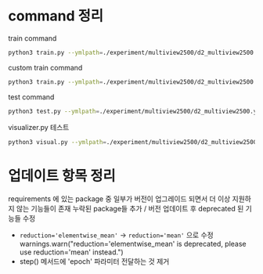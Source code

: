 # command 정리

train command
```sh
python3 train.py --ymlpath=./experiment/multiview2500/d2_multiview2500.yml --gpu=0 --dataroot=./data/LIDC-HDF5-256 --dataset=train --tag=d2_multiview2500 --data=LIDC256 --dataset_class=align_ct_xray_views_std --model_class=MultiViewCTGAN --datasetfile=./data/train.txt --valid_datasetfile=./data/test.txt --valid_dataset=test
```

custom train command
```sh
python3 train.py --ymlpath=./experiment/multiview2500/d2_multiview2500.yml --gpu=0 --dataroot=./data/dataset --dataset=train --tag=d2_multiview2500 --data=LIDC256 --dataset_class=align_ct_xray_views_std --model_class=MultiViewCTGAN --datasetfile=./data/train.txt --valid_datasetfile=./data/test.txt --valid_dataset=test
```

test command
```sh
python3 test.py --ymlpath=./experiment/multiview2500/d2_multiview2500.yml --gpu=0 --dataroot=./data/LIDC-HDF5-256 --dataset=test --tag=d2_multiview2500 --data=LIDC256 --dataset_class=align_ct_xray_views_std --model_class=MultiViewCTGAN --datasetfile=./data/test.txt --resultdir=./multiview --check_point=90 --how_many=3
```

visualizer.py 테스트
```sh
python3 visual.py --ymlpath=./experiment/multiview2500/d2_multiview2500.yml --gpu=0 --dataroot=./data/LIDC-HDF5-256 --dataset=test --tag=d2_multiview2500 --data=LIDC256 --dataset_class=align_ct_xray_views_std --model_class=MultiViewCTGAN --datasetfile=./data/test.txt --resultdir=./multiview --check_point=90 --how_many=3
```

# 업데이트 항목 정리
requirements 에 있는 package 중 일부가 버전이 업그레이드 되면서 더 이상 지원하지 않는 기능들이 존재
누락된 package들 추가 / 버전 업데이트 후 deprecated 된 기능들 수정
- `reduction='elementwise_mean'` -> `reduction='mean'` 으로 수정
warnings.warn("reduction='elementwise_mean' is deprecated, please use reduction='mean' instead.")
- step() 메서드에 'epoch' 파라미터 전달하는 것 제거
